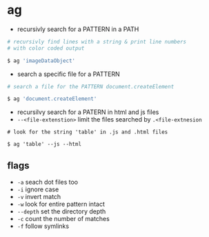 # ag
* recursivly search for a PATTERN in a PATH
``` sh
# recursivly find lines with a string & print line numbers
# with color coded output

$ ag 'imageDataObject'
```

* search a specific file for a PATTERN
``` sh
# search a file for the PATTERN document.createElement

$ ag 'document.createElement'
```
* recursilvy search for a PATERN in html and js files
 * `--<file-extenstion>` limit the files searched by `.<file-extnesion`
```
# look for the string 'table' in .js and .html files

$ ag 'table' --js --html
```

## flags
* `-a` seach dot files too
* `-i` ignore case
* `-v` invert match 
* `-w` look for entire pattern intact
* `--depth` set the directory depth 
* `-c` count the number of matches
* `-f` follow symlinks
